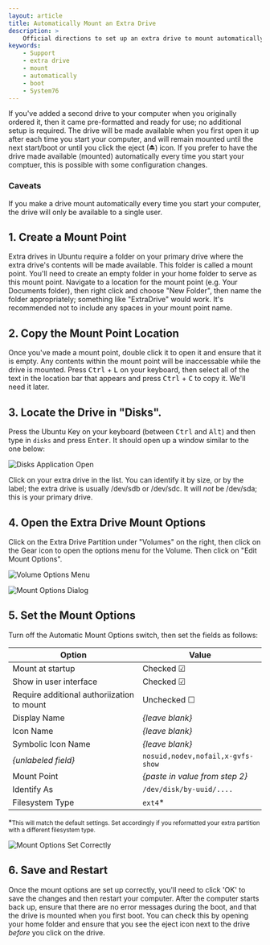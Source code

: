 ```yaml
---
layout: article
title: Automatically Mount an Extra Drive
description: >
    Official directions to set up an extra drive to mount automatically.
keywords:
    - Support
    - extra drive
    - mount 
    - automatically
    - boot
    - System76
---
```



If you've added a second drive to your computer when you originally ordered it, then it came pre-formatted and ready for use; no additional setup is required. The drive will be made available when you first open it up after each time you start your computer, and will remain mounted until the next start/boot or until you click the eject (⏏) icon. If you prefer to have the drive made available (mounted) automatically every time you start your comptuer, this is possible with some configuration changes.

### Caveats

If you make a drive mount automatically every time you start your computer, the drive will only be available to a single user. 


## 1. Create a Mount Point

Extra drives in Ubuntu require a folder on your primary drive where the extra drive's contents will be made available. This folder is called a mount point. You'll need to create an empty folder in your home folder to serve as this mount point. Navigate to a location for the mount point (e.g. Your Documents folder), then right click and choose "New Folder", then name the folder appropriately; something like "ExtraDrive" would work. It's recommended not to include any spaces in your mount point name. 


## 2. Copy the Mount Point Location

Once you've made a mount point, double click it to open it and ensure that it is empty. Any contents within the mount point will be inaccessable while the drive is mounted. Press <kbd>Ctrl</kbd> + <kbd>L</kbd> on your keyboard, then select all of the text in the location bar that appears and press <kbd>Ctrl</kbd> + <kbd>C</kbd> to copy it. We'll need it later.


## 3. Locate the Drive in "Disks".

Press the Ubuntu Key on your keyboard (between <kbd>Ctrl</kbd> and <kbd>Alt</kbd>) and then type in `disks` and press <kbd>Enter</kbd>. It should open up a window similar to the one below:

![Disks Application Open](http://archive.system76.com/images/drive-instructions/Step1.png)

Click on your extra drive in the list. You can identify it by size, or by the label; the extra drive is usually /dev/sdb or /dev/sdc. It will *not* be /dev/sda; this is your primary drive.


## 4. Open the Extra Drive Mount Options

Click on the Extra Drive Partition under "Volumes" on the right, then click on the Gear icon to open the options menu for the Volume. Then click on "Edit Mount Options".

![Volume Options Menu](http://archive.system76.com/images/drive-instructions/Step2.png)

![Mount Options Dialog](http://archive.system76.com/images/drive-instructions/Step3.png)


## 5. Set the Mount Options

Turn off the Automatic Mount Options switch, then set the fields as follows:

Option                                     | Value
-------------------------------------------|-------
Mount at startup                           | Checked ☑
Show in user interface                     | Checked ☑
Require additional authoriization to mount | Unchecked ☐
Display Name                               | *{leave blank}*
Icon Name                                  | *{leave blank}*
Symbolic Icon Name                         | *{leave blank}*
*{unlabeled field}*                        | `nosuid,nodev,nofail,x-gvfs-show`
Mount Point                                | *{paste in value from step 2}*
Identify As                                | `/dev/disk/by-uuid/....`
Filesystem Type                            | `ext4`*
*<small>This will match the default settings. Set accordingly if you reformatted your extra partition with a different filesystem type.</small>

![Mount Options Set Correctly](http://archive.system76.com/images/drive-instructions/Step2.png)

## 6. Save and Restart

Once the mount options are set up correctly, you'll need to click 'OK' to save the changes and then restart your computer. After the computer starts back up, ensure that there are no error messages during the boot, and that the drive is mounted when you first boot. You can check this by opening your home folder and ensure that you see the eject icon next to the drive *before* you click on the drive.
